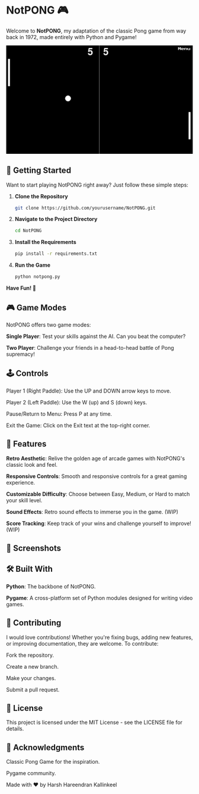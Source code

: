 # NotPONG 🎮

Welcome to **NotPONG**, my adaptation of the classic Pong game from way back in 1972, made entirely with Python and Pygame!

![NotPONG Screenshot](NotPongGame.jpg)

## 🚀 Getting Started

Want to start playing NotPONG right away? Just follow these simple steps:

1. **Clone the Repository**
   ```bash
   git clone https://github.com/yourusername/NotPONG.git


2. **Navigate to the Project Directory**
   ```bash
   cd NotPONG

3. **Install the Requirements**
   ```bash
   pip install -r requirements.txt

4. **Run the Game**
   ```bash
   python notpong.py

**Have Fun! 🎉**

## 🎮 Game Modes
NotPONG offers two game modes:

**Single Player**: Test your skills against the AI. Can you beat the computer?

**Two Player**: Challenge your friends in a head-to-head battle of Pong supremacy!

## 🕹️ Controls
Player 1 (Right Paddle): Use the UP and DOWN arrow keys to move.

Player 2 (Left Paddle): Use the W (up) and S (down) keys.

Pause/Return to Menu: Press P at any time.

Exit the Game: Click on the Exit text at the top-right corner.
## 🌟 Features
**Retro Aesthetic**: Relive the golden age of arcade games with NotPONG's classic look and feel.

**Responsive Controls**: Smooth and responsive controls for a great gaming experience.

**Customizable Difficulty**: Choose between Easy, Medium, or Hard to match your skill level.

**Sound Effects**: Retro sound effects to immerse you in the game. (WIP)

**Score Tracking**: Keep track of your wins and challenge yourself to improve! (WIP)
## 📸 Screenshots

## 🛠️ Built With
**Python**: The backbone of NotPONG.

**Pygame**: A cross-platform set of Python modules designed for writing video games.
## 🤝 Contributing
I would love contributions! Whether you're fixing bugs, adding new features, or improving documentation, they are welcome. To contribute:

Fork the repository.

Create a new branch.

Make your changes.

Submit a pull request.

## 📜 License
This project is licensed under the MIT License - see the LICENSE file for details.

## 🦄 Acknowledgments
Classic Pong Game for the inspiration.

Pygame community.

Made with ❤️ by Harsh Hareendran Kallinkeel
